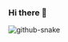 ### Hi there 👋


<picture>
  <source media="(prefers-color-scheme: dark)" srcset="../blob/output/github-snake-dark.svg" />
  <source media="(prefers-color-scheme: light)" srcset="../blob/output/github-snake.svg" />
  <img alt="github-snake" src="../blob/output/github-snake.svg" />
</picture>

<!--
**Mitisuaki/Mitisuaki** is a ✨ _special_ ✨ repository because its `README.md` (this file) appears on your GitHub profile.

Here are some ideas to get you started:

- 🔭 I’m currently working on ...
- 🌱 I’m currently learning ...
- 👯 I’m looking to collaborate on ...
- 🤔 I’m looking for help with ...
- 💬 Ask me about ...
- 📫 How to reach me: ...
- 😄 Pronouns: ...
- ⚡ Fun fact: ...
-->

